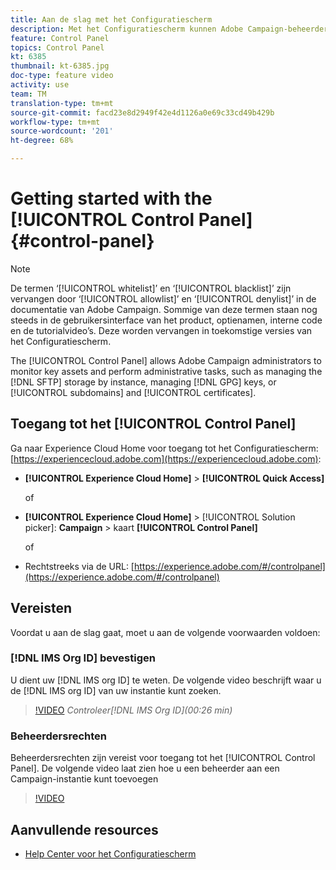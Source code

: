 ```yaml
---
title: Aan de slag met het Configuratiescherm
description: Met het Configuratiescherm kunnen Adobe Campaign-beheerders belangrijke elementen controleren en beheertaken uitvoeren, zoals het beheren van de SFTP-opslag per instantie, het beheren van GPG-sleutels of subdomeinen en certificaten.
feature: Control Panel
topics: Control Panel
kt: 6385
thumbnail: kt-6385.jpg
doc-type: feature video
activity: use
team: TM
translation-type: tm+mt
source-git-commit: facd23e8d2949f42e4d1126a0e69c33cd49b429b
workflow-type: tm+mt
source-wordcount: '201'
ht-degree: 68%

---
```



# Getting started with the [!UICONTROL Control Panel] {#control-panel}

>[!NOTE]
>
>De termen ‘[!UICONTROL whitelist]’ en ‘[!UICONTROL blacklist]’ zijn vervangen door ‘[!UICONTROL allowlist]’ en ‘[!UICONTROL denylist]’ in de documentatie van Adobe Campaign. Sommige van deze termen staan nog steeds in de gebruikersinterface van het product, optienamen, interne code en de tutorialvideo’s. Deze worden vervangen in toekomstige versies van het Configuratiescherm.

The [!UICONTROL Control Panel] allows Adobe Campaign administrators to monitor key assets and perform administrative tasks, such as managing the [!DNL SFTP] storage by instance, managing [!DNL GPG] keys, or [!UICONTROL subdomains] and [!UICONTROL certificates].

## Toegang tot het [!UICONTROL Control Panel]

Ga naar Experience Cloud Home voor toegang tot het Configuratiescherm: [https://experiencecloud.adobe.com](https://experiencecloud.adobe.com):

* **[!UICONTROL Experience Cloud Home]** > **[!UICONTROL Quick Access]**

   of
* **[!UICONTROL Experience Cloud Home]**  > [!UICONTROL Solution picker]: **Campaign** > kaart **[!UICONTROL Control Panel]**

   of

* Rechtstreeks via de URL: [https://experience.adobe.com/#/controlpanel](https://experience.adobe.com/#/controlpanel)

## Vereisten

Voordat u aan de slag gaat, moet u aan de volgende voorwaarden voldoen:

### [!DNL IMS Org ID] bevestigen

U dient uw [!DNL IMS org ID] te weten. De volgende video beschrijft waar u de [!DNL IMS org ID] van uw instantie kunt zoeken.

>[!VIDEO](https://video.tv.adobe.com/v/27183?quality=12)
*Controleer[!DNL IMS Org ID](00:26 min)*

### Beheerdersrechten

Beheerdersrechten zijn vereist voor toegang tot het [!UICONTROL Control Panel].
De volgende video laat zien hoe u een beheerder aan een Campaign-instantie kunt toevoegen

>[!VIDEO](https://video.tv.adobe.com/v/27147?quality=12)

## Aanvullende resources

* [Help Center voor het Configuratiescherm](https://docs.adobe.com/content/help/nl-NL/control-panel/using/control-panel-home.html)

